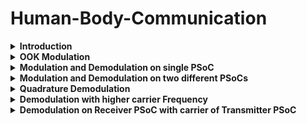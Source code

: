 # Human-Body-Communication
<details>
  <summary><strong>Introduction</strong></summary>
The Wired communication networks and wireless communication technologies like Wi
Fi, Bluetooth, and Infrared communication, each capable of high-speed data transfer 
come with limitations, such as line-of-sight constraints, high power usage, vulnerability 
to signal interception, and lower data throughput. To address these challenges, Human 
body communication (HBC) has emerged as a promising alternative. Computational 
advancements has developed in such a way that energy/bit in computation has become 
less compared to energy/bit for communication of that bit so energy/bit in communication 
became bottleneck for implementing low power embedded systems.  
HBC offers an alternative communication methodology for transferring data. HBC 
eliminates for the need for wires and cables. It is also more secure and efficient compared 
to other wireless communication technologies. As the signals are not radiating in HBC, 
the data signals are not prone to interception. The control of data transfer is also simple as 
the human body is the medium. So, whenever the human body comes in contact with 
both transmitter and receiver modules the data transfer begins and as soon as this 
connection is broken, the data transfer stops.

### Working Principles of HBC 
Human body is good conductor of electricity. Hence the human body can be used as 
conductor to connect two nodes and enable flow of electricity and complete the circuit. 
The communication starts as soon as the path is established between the transmitter and 
receiver through the human body. In normal conditions the human body offers a 
resistance of about 10,000 ohms, but it can be even greater if the person is dehydrated. 
For the safety of the body the current should be limited to 5mA to 9mA. Also the 
maximum voltage that the human body can safely take is 5V. 

### Implementation 
A transmitter is designed which will modulate the message signal with a carrier wave and 
induces displacement current through the human body according to the modulated signal 
variations and when a receiver is in contact with the human body, the circuit is closed and 
the transmission of the signals takes place. The receiver amplifies the received signal and 
is converted back to data using the microcontroller on the receiver end.

</details>

<details>
  <summary><strong>OOK Modulation</strong>
   </summary>
  
## Why Modulation?
Modulating the message signal before transmitting has several advantages:
<br>
1. Reduces intereference while sending the message data over long distance as low frequency signals are more prone to interferences.
<br>

OOK Modulation is a type of AM modulation in which the modulated wave is the product of message and carrier wave. The output is carrier if the input message is bit '1', else zero. Hence, OOK is considered as digital modulation technique.
<br>

![image](https://github.com/user-attachments/assets/9e752135-c999-42b6-9a54-de41d4890d4b)

<br>
Baudrate: 100 bits per second
<br> 
Carrier Frequency: 10 KHz (generated using PWM)
<br>
Two PWMs are used on the transmitter PSoC , one for generating Message signal and the other to generate carrier signal.
The output of these two PWMs are given as input to Mixer so as to obtain the product of message and carrier signals. This product signal represents the OOK modulated signal.
<br>


### OOK Modulation on PSoC:
TopDesign in PSoC <br>

Fc = 1KHz
<br>
Fm = 100Hz
<br>

![image](https://github.com/user-attachments/assets/12017742-960f-48f2-bad1-66a626abaaab)

<br>
Oscilloscope waveform of modulated signal:
<br>
</details>
<details>
  <summary>
   <strong> Modulation and Demodulation on single PSoC</strong> </summary>
  
Fc = 10KHz
<br>
  Fm = 100Hz

  <br>
  
  ![image](https://github.com/user-attachments/assets/53e652ac-559d-41de-a04c-81ea8e901b8e)

<br>

![image](https://github.com/user-attachments/assets/ac033707-4ac3-4059-9f80-5e54bd4da040)

<br>
First Waveform: Modulated signal taken from the ouput of 1st Mixer and given as input to the 2nd Mixer within the same PSoC.
<br>
Second waveform: Demodulated Signal, output of the second Mixer.
<br>
Note: Mixer has been configured as Sample(down) Mixer.
<br>

  ### Conclusion:
  Perfect Demodulation without any loss and the frequency of demodulated signal is matching with the frequency of the message at transmitter.

  ### Mixer Component
PSoC Creator provides a “Mixer” component. It can be used for frequency conversion of an input signal using a local
oscillator (LO) signal as the sampling clock. 
<br>
The Mixer component can be configured in two
configurations:
1. Up Mixer:  Multiplies the input signal with LO.
2. Down Mixer: Operates as a sample and hold circuit on the input signal.

</details>



<details>
  <summary>
   <strong> Modulation and Demodulation on two different PSoCs</strong>
  </summary>
  
 ### PSoC Top design and configuration
   ![image](https://github.com/user-attachments/assets/13210977-104a-4785-b805-65eba7507c51)
   <br>

   The Modulated signal is taken from the transmitter PSoC and given as input to the receiver PSoC. The Mixer in the receiver PSoC is fed with this modulated signal along with the carrier generated by PWM with same frquency as carrier on the transmitter side.
Output Waveform:
<br>
![image](https://github.com/user-attachments/assets/87d8467f-a9ee-4751-92a1-d19a80421d98)
<br>
Note: This is the output when the Mixer is configured as "Up Mixer".
### Inference:
<br>
There has been loss of data after few cycles. This is because of the accumulation of Phase missmatch.
<br>
The carriers generated at the transmitter side and the receiver side doesnot match in terms of phase.
But this phase difference is getting accumulated over time and when the phase difference exceeds T/2, the output of the mixer goes to zero. This is called Phase drift.

 ### Phase Drift
 The unwanted change or deviation in the phase of the signal over time is called phase drift. This can be caused by factors like temperature variations, component aging, or noise. 
 <br>
 <br>
To solve phase drift problems in communication systems, real-time phase drift compensation schemes can be implemented or optimize phase shifts in reconfigurable intelligent surfaces (RIS) can be implemented. 
 
</details>

<details>
  <summary>
  <strong> Quadrature Demodulation </strong>  </summary>

    ### PSoC Top design and configuration
    
  ![image](https://github.com/user-attachments/assets/e48b2d5a-aea4-45f5-8690-b43eab36a785)

</details>

<details>
  <summary>
 <strong> Demodulation with higher carrier Frequency</strong> </summary>
In this experiment, I have choosen 10KHz as carrier frequency on the transmitter side PSoC and 50KHz square wave is used in the receiver PSoC.
  <br>
  The Mixer at the receiver as two inputs:
  <br>
  1. Modulated wave with Fm = 1KHz and Fc = 10 KHz <br>
  2. Local Carrier wave whose frequency is 50 KHz.
<br>
  
  ![image](https://github.com/user-attachments/assets/1255b6f3-a630-4ad9-9f99-0de8e7da78bd)

<br>

### Output Waveform:
<br>

![image](https://github.com/user-attachments/assets/8cb10129-98ef-4b1e-aac6-ea75734a6e43)

<br>
 The output waveform taken as .csv file and the outpiut signal was passed through a lowpass filter on matlab. the obtained plot in matlab after low pass filtering is given below, which is nothing but the message signal with same frequency.
 <br>

 ```
data = readtable('C:\bhavana hbc\scope_0.csv');  % Read Excel file
plot(data.Var2)
data1 = data.Var2
wpass = 0.10;
fs = 1e3;
x = lowpass(data1,wpass,fs);
plot(x)

```

![image](https://github.com/user-attachments/assets/a63d60d9-f415-4537-98f7-b5b75536711a)


</details>


<details>
  <summary>
<strong>Demodulation on Receiver PSoC with carrier of Transmitter PSoC </strong> </summary>
  
###  Transmitter PSoC:
Both carrier and message signal are generated by PWM with Fc = 10KHz and Fm = 1KHz.
The carrier signal is multiplied with the message signal using the mixer.
<br>

![image](https://github.com/user-attachments/assets/4e889701-b570-41c0-8f88-3916b4e9c8d1)

<br>

```
#include "project.h"

int main(void)
{
    CyGlobalIntEnable; /* Enable global interrupts. */

     //Mixer_1_Start();

    for(;;)
    {
        PWM_1_Start();
        PWM_2_Start();
    }
}
```

#### Demodulation

![image](https://github.com/user-attachments/assets/9ce3bd6d-1efe-4c66-91e7-b2afa6654cb4)

</details>
